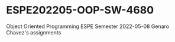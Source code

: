 # ESPE202205-OOP-SW-4680
Object Oriented Programming ESPE Semester 2022-05-08
Genaro Chavez's assignments
